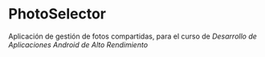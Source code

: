 # PhotoSelector

Aplicación de gestión de fotos compartidas, para el curso de _Desarrollo de Aplicaciones Android de Alto Rendimiento_
